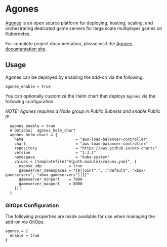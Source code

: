 # Agones

[Agones](https://agones.dev/) is an open source platform for deploying, hosting, scaling, and orchestrating dedicated game servers for large scale multiplayer games on Kubernetes.

For complete project documentation, please visit the [Agones documentation site](https://agones.dev/site/docs/).

## Usage

Agones can be deployed by enabling the add-on via the following.

```hcl
agones_enable = true
```

You can optionally customize the Helm chart that deploys `Agones` via the following configuration.

*NOTE: Agones requires a Node group in Public Subnets and enable Public IP*
 
```hcl 
  agones_enable = true
  # Optional  agones_helm_chart
  agones_helm_chart = {
    name                       = "aws-load-balancer-controller"
    chart                      = "aws-load-balancer-controller"
    repository                 = "https://aws.github.io/eks-charts"
    version                    = "1.3.1"
    namespace                  = "kube-system"
    values = [templatefile("${path.module}/values.yaml", {
      expose_udp            = true
      gameserver_namespaces = "{${join(",", ["default", "xbox-gameservers", "xbox-gameservers"])}}"
      gameserver_minport    = 7000
      gameserver_maxport    = 8000
    })]
  }
```

### GitOps Configuration

The following properties are made available for use when managing the add-on via GitOps.

```
agones = {
  enable = true
}
```


